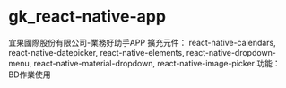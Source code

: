 # gk_react-native-app
宜果國際股份有限公司-業務好助手APP
擴充元件：
react-native-calendars,
react-native-datepicker,
react-native-elements,
react-native-dropdown-menu,
react-native-material-dropdown,
react-native-image-picker
功能：BD作業使用
